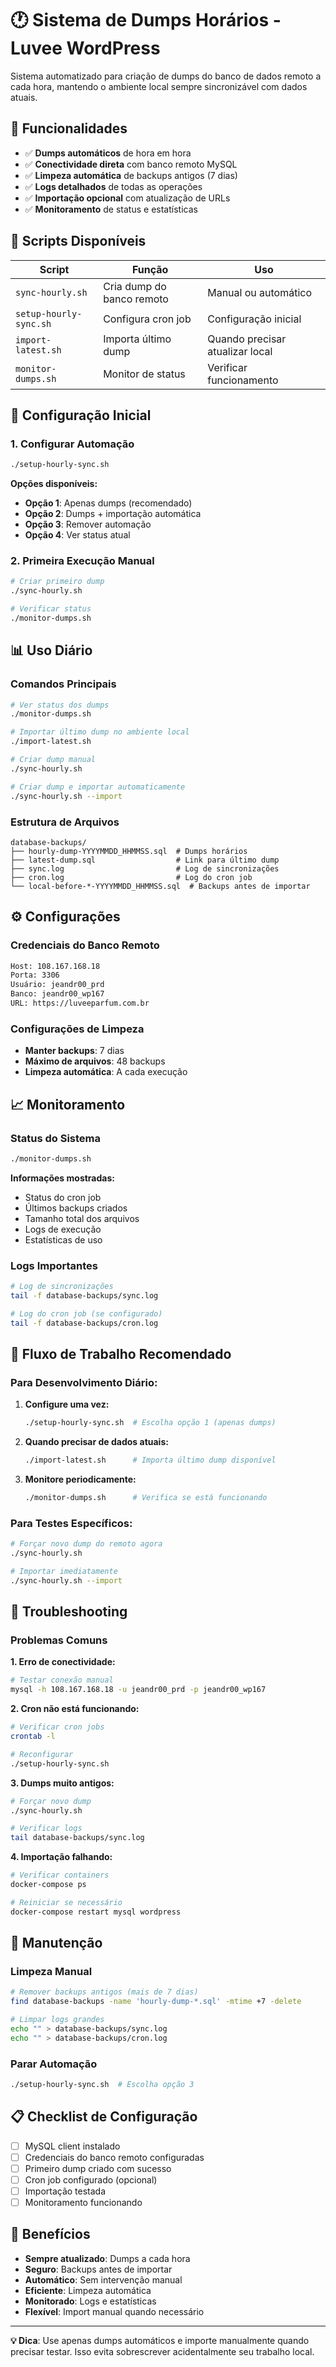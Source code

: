 # 🕐 Sistema de Dumps Horários - Luvee WordPress

Sistema automatizado para criação de dumps do banco de dados remoto a cada hora, mantendo o ambiente local sempre sincronizável com dados atuais.

## 🎯 Funcionalidades

- ✅ **Dumps automáticos** de hora em hora
- ✅ **Conectividade direta** com banco remoto MySQL
- ✅ **Limpeza automática** de backups antigos (7 dias)
- ✅ **Logs detalhados** de todas as operações
- ✅ **Importação opcional** com atualização de URLs
- ✅ **Monitoramento** de status e estatísticas

## 📁 Scripts Disponíveis

| Script | Função | Uso |
|--------|--------|-----|
| `sync-hourly.sh` | Cria dump do banco remoto | Manual ou automático |
| `setup-hourly-sync.sh` | Configura cron job | Configuração inicial |
| `import-latest.sh` | Importa último dump | Quando precisar atualizar local |
| `monitor-dumps.sh` | Monitor de status | Verificar funcionamento |

## 🚀 Configuração Inicial

### 1. Configurar Automação

```bash
./setup-hourly-sync.sh
```

**Opções disponíveis:**
- **Opção 1**: Apenas dumps (recomendado)
- **Opção 2**: Dumps + importação automática  
- **Opção 3**: Remover automação
- **Opção 4**: Ver status atual

### 2. Primeira Execução Manual

```bash
# Criar primeiro dump
./sync-hourly.sh

# Verificar status
./monitor-dumps.sh
```

## 📊 Uso Diário

### Comandos Principais

```bash
# Ver status dos dumps
./monitor-dumps.sh

# Importar último dump no ambiente local  
./import-latest.sh

# Criar dump manual
./sync-hourly.sh

# Criar dump e importar automaticamente
./sync-hourly.sh --import
```

### Estrutura de Arquivos

```
database-backups/
├── hourly-dump-YYYYMMDD_HHMMSS.sql  # Dumps horários
├── latest-dump.sql                  # Link para último dump
├── sync.log                         # Log de sincronizações
├── cron.log                         # Log do cron job
└── local-before-*-YYYYMMDD_HHMMSS.sql  # Backups antes de importar
```

## ⚙️ Configurações

### Credenciais do Banco Remoto
```bash
Host: 108.167.168.18
Porta: 3306
Usuário: jeandr00_prd
Banco: jeandr00_wp167
URL: https://luveeparfum.com.br
```

### Configurações de Limpeza
- **Manter backups**: 7 dias
- **Máximo de arquivos**: 48 backups
- **Limpeza automática**: A cada execução

## 📈 Monitoramento

### Status do Sistema
```bash
./monitor-dumps.sh
```

**Informações mostradas:**
- Status do cron job
- Últimos backups criados
- Tamanho total dos arquivos
- Logs de execução
- Estatísticas de uso

### Logs Importantes

```bash
# Log de sincronizações
tail -f database-backups/sync.log

# Log do cron job (se configurado)
tail -f database-backups/cron.log
```

## 🔄 Fluxo de Trabalho Recomendado

### Para Desenvolvimento Diário:

1. **Configure uma vez:**
   ```bash
   ./setup-hourly-sync.sh  # Escolha opção 1 (apenas dumps)
   ```

2. **Quando precisar de dados atuais:**
   ```bash
   ./import-latest.sh      # Importa último dump disponível
   ```

3. **Monitore periodicamente:**
   ```bash
   ./monitor-dumps.sh      # Verifica se está funcionando
   ```

### Para Testes Específicos:

```bash
# Forçar novo dump do remoto agora
./sync-hourly.sh

# Importar imediatamente  
./sync-hourly.sh --import
```

## 🚨 Troubleshooting

### Problemas Comuns

**1. Erro de conectividade:**
```bash
# Testar conexão manual
mysql -h 108.167.168.18 -u jeandr00_prd -p jeandr00_wp167
```

**2. Cron não está funcionando:**
```bash
# Verificar cron jobs
crontab -l

# Reconfigurar
./setup-hourly-sync.sh
```

**3. Dumps muito antigos:**
```bash
# Forçar novo dump
./sync-hourly.sh

# Verificar logs
tail database-backups/sync.log
```

**4. Importação falhando:**
```bash
# Verificar containers
docker-compose ps

# Reiniciar se necessário
docker-compose restart mysql wordpress
```

## 🔧 Manutenção

### Limpeza Manual

```bash
# Remover backups antigos (mais de 7 dias)
find database-backups -name 'hourly-dump-*.sql' -mtime +7 -delete

# Limpar logs grandes
echo "" > database-backups/sync.log
echo "" > database-backups/cron.log
```

### Parar Automação

```bash
./setup-hourly-sync.sh  # Escolha opção 3
```

## 📋 Checklist de Configuração

- [ ] MySQL client instalado
- [ ] Credenciais do banco remoto configuradas
- [ ] Primeiro dump criado com sucesso
- [ ] Cron job configurado (opcional)
- [ ] Importação testada
- [ ] Monitoramento funcionando

## 🎯 Benefícios

- **Sempre atualizado**: Dumps a cada hora
- **Seguro**: Backups antes de importar
- **Automático**: Sem intervenção manual
- **Eficiente**: Limpeza automática
- **Monitorado**: Logs e estatísticas
- **Flexível**: Import manual quando necessário

---

**💡 Dica**: Use apenas dumps automáticos e importe manualmente quando precisar testar. Isso evita sobrescrever acidentalmente seu trabalho local.